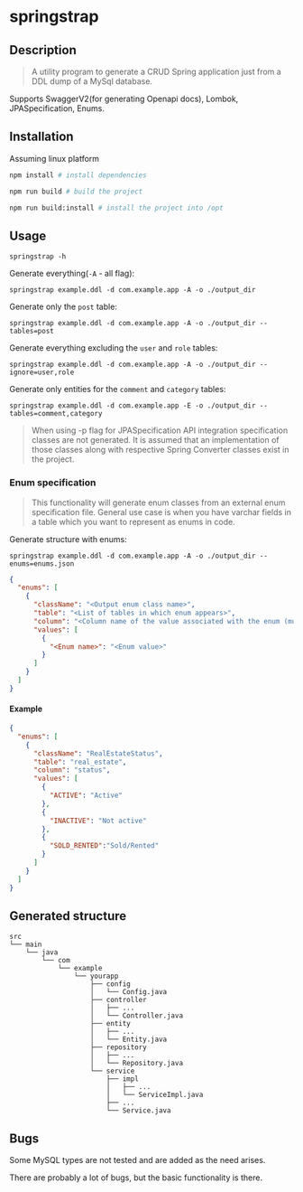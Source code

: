 # springstrap

## Description

> A utility program to generate a CRUD Spring application just from a DDL dump of a MySql database.

Supports SwaggerV2(for generating Openapi docs), Lombok, JPASpecification, Enums.

## Installation

Assuming linux platform

```bash
npm install # install dependencies
```

```bash
npm run build # build the project
```

```bash
npm run build:install # install the project into /opt
```

## Usage

`springstrap -h`

Generate everything(`-A` - all flag):

`springstrap example.ddl -d com.example.app -A -o ./output_dir`

Generate only the `post` table:

`springstrap example.ddl -d com.example.app -A -o ./output_dir --tables=post`

Generate everything excluding the `user` and `role` tables:

`springstrap example.ddl -d com.example.app -A -o ./output_dir --ignore=user,role`

Generate only entities for the `comment` and `category` tables:

`springstrap example.ddl -d com.example.app -E -o ./output_dir --tables=comment,category`

> When using -p flag for JPASpecification API integration specification classes are not generated. It is assumed that an implementation of those classes along with respective Spring Converter classes exist in the project.

### Enum specification

> This functionality will generate enum classes from an external enum specification file. General use case is when you have varchar fields in a table which you want to represent as enums in code.

Generate structure with enums:

`springstrap example.ddl -d com.example.app -A -o ./output_dir --enums=enums.json`

```json
{
  "enums": [
    {
      "className": "<Output enum class name>", 
      "table": "<List of tables in which enum appears>", 
      "column": "<Column name of the value associated with the enum (must be the same across tables)>", 
      "values": [
        {
          "<Enum name>": "<Enum value>"
        }
      ]
    }
  ]
}
```

#### Example

```json
{
  "enums": [
    {
      "className": "RealEstateStatus",
      "table": "real_estate",
      "column": "status",
      "values": [
        {
          "ACTIVE": "Active"
        },
        {
          "INACTIVE": "Not active"
        },
        {
          "SOLD_RENTED":"Sold/Rented"
        }
      ]
    }
  ]
}
```

## Generated structure

```
src
└── main
    └── java
        └── com
            └── example
                └── yourapp
                    ├── config
                    │   └── Config.java
                    ├── controller
                    │   ├── ...
                    │   └── Controller.java
                    ├── entity
                    │   ├── ...
                    │   └── Entity.java
                    ├── repository
                    │   ├── ...
                    │   └── Repository.java
                    └── service
                        ├── impl
                        │   ├── ...
                        │   └── ServiceImpl.java
                        ├── ...
                        └── Service.java
```

## Bugs

Some MySQL types are not tested and are added as the need arises.

There are probably a lot of bugs, but the basic functionality is there.

